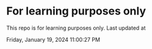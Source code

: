 # For learning purposes only
This repo is for learning purposes only.
Last updated at

Friday, January 19, 2024 11:00:27 PM


